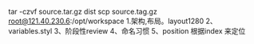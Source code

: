 tar -czvf source.tar.gz dist
scp source.tag.gz root@121.40.230.6:/opt/workspace
1.架构,布局。layout1280
2、variables.styl
3、阶段性review
4、命名习惯
5、position 根据index 来定位
